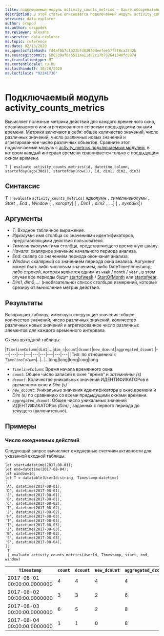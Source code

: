 ```yaml
---
title: подключаемый модуль activity_counts_metrics — Azure обозреватель данных
description: В этой статье описывается подключаемый модуль activity_counts_metrics в Azure обозреватель данных.
services: data-explorer
author: orspod
ms.author: orspodek
ms.reviewer: alexans
ms.service: data-explorer
ms.topic: reference
ms.date: 02/13/2020
ms.openlocfilehash: f44af0b7c1623bfd8393ddeefee57f7f8ca27d2b
ms.sourcegitcommit: 608539af6ab511aa11d82c17b782641340fc8974
ms.translationtype: MT
ms.contentlocale: ru-RU
ms.lasthandoff: 10/20/2020
ms.locfileid: "92241736"
---
```

# <a name="activity_counts_metrics-plugin"></a>Подключаемый модуль activity_counts_metrics

Вычисляет полезные метрики действий для каждого временного окна, сравниваемого или агрегированного со *всеми* предыдущими окнами времени. Метрики включают в себя: общее количество значений, число различных значений, число различных новых значений и агрегированное число различных объектов. Сравните этот подключаемый модуль с [activity_metrics подключаемым модулем](activity-metrics-plugin.md), в котором каждый интервал времени сравнивается только с предыдущим окном времени.

```kusto
T | evaluate activity_counts_metrics(id, datetime_column, startofday(ago(30d)), startofday(now()), 1d, dim1, dim2, dim3)
```

## <a name="syntax"></a>Синтаксис

*T* `| evaluate` `activity_counts_metrics(` *идколумн* `,` *тимелинеколумн* `,` *Start* `,` *End* `,` *Window* [ `,` *когорту*] [ `,` *Dim1* `,` *dim2* `,` ...] [ `,` *лукбакк*]`)`

## <a name="arguments"></a>Аргументы

* *T*: Входное табличное выражение.
* *Идколумн*: имя столбца со значениями идентификаторов, представляющими действия пользователя. 
* *Тимелинеколумн*: имя столбца, представляющего временную шкалу.
* *Начало*: скалярное значение начального периода анализа.
* *End*: скаляр со значением периода окончания анализа.
* *Window*: скалярный со значением периода окна анализа. Аргумент может быть либо числовым значением, либо DateTime/timestamp, либо строкой, которая является одним из `week` / `month` / `year` , в этом случае все периоды будут [startofweek](startofweekfunction.md) / [StartOfMonth](startofmonthfunction.md) или [startofyear](startofyearfunction.md). 
* *Dim1*, *dim2*,...: (необязательно) список столбцов измерений, которые срезируют вычисление метрик действия.

## <a name="returns"></a>Результаты

Возвращает таблицу, имеющую следующие значения: общее количество значений, число различных значений, количество различных новых значений и агрегированное число различных элементов для каждого временного интервала.

Схема выходной таблицы:

|`TimelineColumn`|`dim1`|...|`dim_n`|`count`|`dcount`|`new_dcount`|`aggregated_dcount`
|---|---|---|---|---|---|---|---|---|
|Тип: по отношению к *`TimelineColumn`*|..|..|..|long|long|long|long|long


* *`TimelineColumn`*: Время начала временного окна.
* *`count`*: Общее число записей в окне "время" и *затемнение (s)*
* *`dcount`*: Количество уникальных значений ИДЕНТИФИКАТОРов в временном окне и *Dim (s)*
* *`new_dcount`*: Уникальные значения идентификатора в окне времени и *Dim (s)* по сравнению со всеми предыдущими окнами времени. 
* *`aggregated_dcount`*: Общее число уникальных значений ИДЕНТИФИКАТОРов *(Dim)* , заданных с первого периода до текущего (включительно).

## <a name="examples"></a>Примеры

### <a name="daily-activity-counts"></a>Число ежедневных действий 

Следующий запрос вычисляет ежедневные счетчики активности для указанной входной таблицы.

<!-- csl: https://help.kusto.windows.net:443/Samples -->
```kusto
let start=datetime(2017-08-01);
let end=datetime(2017-08-04);
let window=1d;
let T = datatable(UserId:string, Timestamp:datetime)
[
'A', datetime(2017-08-01),
'D', datetime(2017-08-01), 
'J', datetime(2017-08-01),
'B', datetime(2017-08-01),
'C', datetime(2017-08-02),  
'T', datetime(2017-08-02),
'J', datetime(2017-08-02),
'H', datetime(2017-08-03),
'T', datetime(2017-08-03),
'T', datetime(2017-08-03),
'J', datetime(2017-08-03),
'B', datetime(2017-08-03),
'S', datetime(2017-08-03),
'S', datetime(2017-08-04),
];
 T 
 | evaluate activity_counts_metrics(UserId, Timestamp, start, end, window)
```

|`Timestamp`|`count`|`dcount`|`new_dcount`|`aggregated_dcount`|
|---|---|---|---|---|
|2017-08-01 00:00:00.0000000|4|4|4|4|
|2017-08-02 00:00:00.0000000|3|3|2|6|
|2017-08-03 00:00:00.0000000|6|5|2|8|
|2017-08-04 00:00:00.0000000|1|1|0|8|


